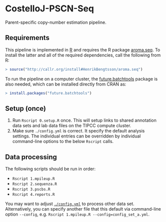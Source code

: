 # CostelloJ-PSCN-Seq

Parent-specific copy-number estimation pipeline.


## Requirements

This pipeline is implemented in [R] and requires the R package [aroma.seq].  To install the latter and all of the required dependencies, call the following from R:
```r
> source("http://callr.org/install#HenrikBengtsson/aroma.seq")
```
To run the pipeline on a computer cluster, the [future.batchtools] package is also needed, which can be installed directly from CRAN as:
```r
> install.packages("future.batchtools")
```


## Setup (once)

1. Run `Rscript 0.setup.R` once. This will setup links to shared annotation data sets and lab data files on the TIPCC compute cluster.
2. Make sure `./config.yml` is correct.  It specify the default analysis settings.  The individual entries can be overridden by individual command-line options to the below `Rscript` calls.


## Data processing

The following scripts should be run in order:

* `Rscript 1.mpileup.R`
* `Rscript 2.sequenza.R`
* `Rscript 3.pscbs.R`
* `Rscript 4.reports.R`

You may want to adjust [`./config.yml`](https://github.com/HenrikBengtsson/Costello-PSCN-Seq/blob/master/config.yml) to process other data set. Alternatively, you can specify another file that this default via command-line option `--config`, e.g. `Rscript 1.mpileup.R --config=config_set_a.yml`.


[R]: https://www.r-project.org/
[aroma.seq]: https://github.com/HenrikBengtsson/aroma.seq/
[future.batchtools]: https://cloud.r-project.org/package=future.batchtools
